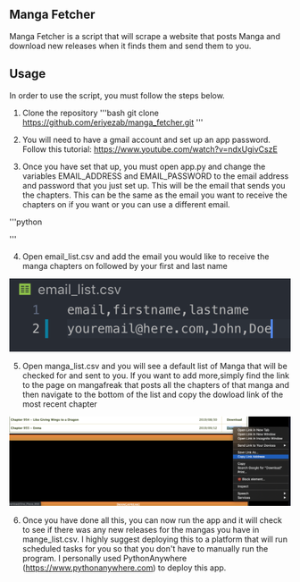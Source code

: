 ## Manga Fetcher
Manga Fetcher is a script that will scrape a website that posts Manga and download new releases when it finds them and send them to you.

## Usage
In order to use the script, you must follow the steps below.

1. Clone the repository
'''bash
git clone https://github.com/eriyezab/manga_fetcher.git
'''

2. You will need to have a gmail account and set up an app password. Follow this tutorial: https://www.youtube.com/watch?v=ndxUgivCszE

3. Once you have set that up, you must open app.py and change the variables EMAIL_ADDRESS and EMAIL_PASSWORD to the email address and password that you just set up. This will be the email that sends you the chapters. This can be the same as the email you want to receive the chapters on if you want or you can use a different email.

'''python

'''

4. Open email_list.csv and add the email you would like to receive the manga chapters on followed by your first and last name

![email_list.csv](./img/email_list_screenshot.png)

5. Open manga_list.csv and you will see a default list of Manga that will be checked for and sent to you. If you want to add more,simply find the link to the page on mangafreak that posts all the chapters of that manga and then navigate to the bottom of the list and copy the dowload link of the most recent chapter

![download_manga](./img/download_manga.png)

6. Once you have done all this, you can now run the app and it will check to see if there was any new releases for the mangas you have in mange_list.csv. I highly suggest deploying this to a platform that will run scheduled tasks for you so that you don't have to manually run the program. I personally used PythonAnywhere (https://www.pythonanywhere.com) to deploy this app.